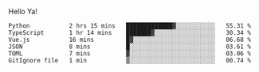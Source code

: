 Hello Ya!

<!--START_SECTION:waka-->

```text
Python           2 hrs 15 mins   █████████████▓░░░░░░░░░░░   55.31 %
TypeScript       1 hr 14 mins    ███████▓░░░░░░░░░░░░░░░░░   30.34 %
Vue.js           16 mins         █▓░░░░░░░░░░░░░░░░░░░░░░░   06.68 %
JSON             8 mins          █░░░░░░░░░░░░░░░░░░░░░░░░   03.61 %
TOML             7 mins          ▓░░░░░░░░░░░░░░░░░░░░░░░░   03.06 %
GitIgnore file   1 min           ▒░░░░░░░░░░░░░░░░░░░░░░░░   00.74 %
```

<!--END_SECTION:waka-->
